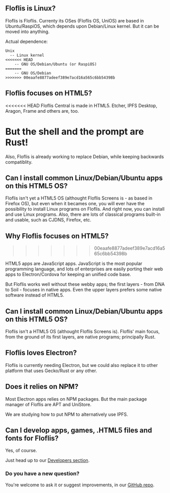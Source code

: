 ## Floflis is Linux?

Floflis is Floflis.
Currenty its OSes (Floflis OS, UniOS) are based in Ubuntu/RaspiOS, which depends upon Debian/Linux kernel. But it can be moved into anything.

Actual dependence:

```
Unix
  -- Linux kernel
<<<<<<< HEAD
    -- GNU OS/Debian/Ubuntu (or RaspiOS)
=======
    -- GNU OS/Debian
>>>>>>> 00eaafe8877adeef389e7acd16a565c6bb54398b
```

## Floflis focuses on HTML5?

<<<<<<< HEAD
Floflis Central is made in HTML5. Etcher, IPFS Desktop, Aragon, Frame and others are, too.

But the shell and the prompt are Rust!
=======
Also, Floflis is already working to replace Debian, while keeping backwards compatiblity.

## Can I install common Linux/Debian/Ubuntu apps on this HTML5 OS?

Floflis isn't yet a HTML5 OS (althought Floflis Screens is - as based in Firefox OS), but even when it becames one, you will ever have the possibility to install Linux programs on Floflis. And right now, you can install and use Linux programs. Also, there are lots of classical programs built-in and usable, such as CJDNS, Firefox, etc.

## Why Floflis focuses on HTML5?
>>>>>>> 00eaafe8877adeef389e7acd16a565c6bb54398b

HTML5 apps are JavaScript apps.
JavaScript is the most popular programming language, and lots of enterprises are easily porting their web apps to Electron/Cordova for keeping an unified code base.

But Floflis works well without these webby apps; the first layers - from DNA to Soil - focuses in native apps. Even the upper layers prefers some native software instead of HTML5.

## Can I install common Linux/Debian/Ubuntu apps on this HTML5 OS?

Floflis isn't a HTML5 OS (althought Floflis Screens is). Floflis' main focus, from the ground of its first layers, are native programs; principally Rust.

## Floflis loves Electron?

Floflis is currently needing Electron, but we could also replace it to other platform that uses Gecko/Rust or any other.

## Does it relies on NPM?

Most Electron apps relies on NPM packages. But the main package manager of Floflis are APT and UniStore.

We are studying how to put NPM to alternatively use IPFS.

## Can I develop apps, games, .HTML5 files and fonts for Floflis?

Yes, of course.

Just head up to our [Developers section](/dev/).

### Do you have a new question?

You're welcome to ask it or suggest improvements, in our [GitHub repo](https://github.com/Floflis/docs/issues).
